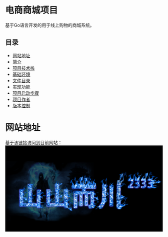 # 电商商城项目
基于Go语言开发的用于线上购物的商城系统。

## 目录
  - [网站地址](#网站地址)
  - [简介](#简介)
  - [项目技术栈](#项目技术栈)
  - [基础环境](#基础环境)
  - [文件目录](#文件目录)
  - [实现功能](#实现功能)
  - [项目启动步骤](#项目启动步骤)
  - [项目作者](项目作者)
  - [版本控制](版本控制)

# 网站地址
  基于该链接访问到目前网站：[![zxiaohuselfshop.com](https://github.com/22722679/zxh-shop/blob/e78893e65844e44c4cf3950d57d5f123a6b4595a/app/frontend/static/image/self-name.jpg)](http://8.153.71.196:8080)
